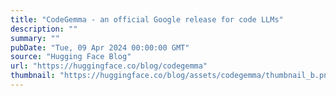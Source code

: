 ```yaml
---
title: "CodeGemma - an official Google release for code LLMs"
description: ""
summary: ""
pubDate: "Tue, 09 Apr 2024 00:00:00 GMT"
source: "Hugging Face Blog"
url: "https://huggingface.co/blog/codegemma"
thumbnail: "https://huggingface.co/blog/assets/codegemma/thumbnail_b.png"
---
```


